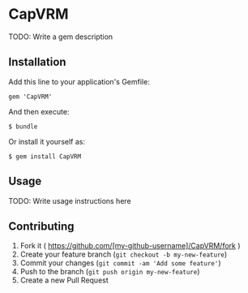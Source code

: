 # CapVRM

TODO: Write a gem description

## Installation

Add this line to your application's Gemfile:

    gem 'CapVRM'

And then execute:

    $ bundle

Or install it yourself as:

    $ gem install CapVRM

## Usage

TODO: Write usage instructions here

## Contributing

1. Fork it ( https://github.com/[my-github-username]/CapVRM/fork )
2. Create your feature branch (`git checkout -b my-new-feature`)
3. Commit your changes (`git commit -am 'Add some feature'`)
4. Push to the branch (`git push origin my-new-feature`)
5. Create a new Pull Request
